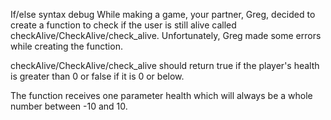 If/else syntax debug
While making a game, your partner, Greg, decided to create a function to check if the user is still alive called checkAlive/CheckAlive/check_alive. Unfortunately, Greg made some errors while creating the function.

checkAlive/CheckAlive/check_alive should return true if the player's health is greater than 0 or false if it is 0 or below.

The function receives one parameter health which will always be a whole number between -10 and 10.